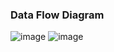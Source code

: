 ### Data Flow Diagram
![image](https://github.com/user-attachments/assets/f3d1db6d-ee71-4c98-8bf5-3d7b506fa930)
![image](https://github.com/user-attachments/assets/321344ec-f29b-4916-9f73-033cfbd552ac)
